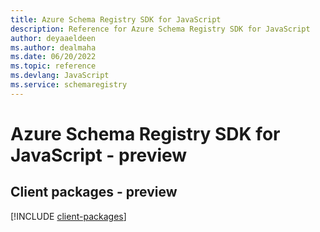 ```yaml
---
title: Azure Schema Registry SDK for JavaScript
description: Reference for Azure Schema Registry SDK for JavaScript
author: deyaaeldeen
ms.author: dealmaha
ms.date: 06/20/2022
ms.topic: reference
ms.devlang: JavaScript
ms.service: schemaregistry
---
```

# Azure Schema Registry SDK for JavaScript - preview
## Client packages - preview
[!INCLUDE [client-packages](schema-registry-client-index.md)]

